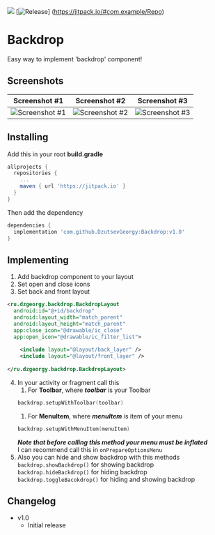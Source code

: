 [![](https://jitpack.io/v/DzutsevGeorgy/Backdrop.svg)](https://jitpack.io/#DzutsevGeorgy/Backdrop)
[![Release](https://jitpack.io/v/com.example/Repo.svg)]
(https://jitpack.io/#com.example/Repo)
# Backdrop
Easy way to implement 'backdrop' component!

## Screenshots
Screenshot #1 | Screenshot #2 | Screenshot #3
------------- | ------------- | -------------
![Screenshot #1](https://raw.githubusercontent.com/DzutsevGeorgy/Backdrop/master/imgs/Screenshot_20190209-020158_Backdrop_Sample.png) | ![Screenshot #2](https://raw.githubusercontent.com/DzutsevGeorgy/Backdrop/master/imgs/Screenshot_20190209-020207_Backdrop_Sample.png) | ![Screenshot #3](https://raw.githubusercontent.com/DzutsevGeorgy/Backdrop/master/imgs/Screenshot_20190209-020218_Backdrop_Sample.png)

## Installing
Add this in your root **build.gradle**
```gradle
allprojects {
  repositories {
    ...
    maven { url 'https://jitpack.io' }
  }
}
```
Then add the dependency
```gradle
dependencies {
  implementation 'com.github.DzutsevGeorgy:Backdrop:v1.0'
}
```

## Implementing
1. Add backdrop component to your layout
2. Set open and close icons
3. Set back and front layout
```xml
<ru.dzgeorgy.backdrop.BackdropLayout
  android:id="@+id/backdrop"
  android:layout_width="match_parent"
  android:layout_height="match_parent"
  app:close_icon="@drawable/ic_close"
  app:open_icon="@drawable/ic_filter_list">
  
    <include layout="@layout/back_layer" />
    <include layout="@layout/front_layer" />
    
</ru.dzgeorgy.backdrop.BackdropLayout>
```
4. In your activity or fragment call this
   1. For **Toolbar**, where **_toolbar_** is your Toolbar
   ```kotlin
   backdrop.setupWithToolbar(toolbar)
   ```
   1. For **MenuItem**, where **_menuItem_** is item of your menu
   ```kotlin
   backdrop.setupWithMenuItem(menuItem)
   ```
    **_Note that before calling this method your menu must be inflated_**  
    I can recommend call this in `onPrepareOptionsMenu`
5. Also you can hide and show backdrop with this methods  
`backdrop.showBackdrop()` for showing backdrop  
`backdrop.hideBackdrop()` for hiding backdrop  
`backdrop.toggleBacokdrop()` for hiding and showing backdrop  
## Changelog
- v1.0  
  - Initial release
